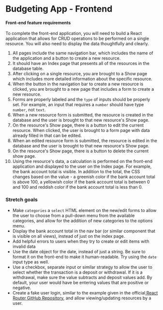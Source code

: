 # Budgeting App - Frontend

#### Front-end feature requirements

To complete the front-end application, you will need to build a React application that allows for CRUD operations to be performed on a single resource. You will also need to display the data thoughtfully and clearly.

1. All pages include the same navigation bar, which includes the name of the application and a button to create a new resource.
2. It should have an Index page that presents all of the resources in the database table.
3. After clicking on a single resource, you are brought to a Show page which includes more detailed information about the specific resource.
4. When the button in the navigation bar to create a new resource is clicked, you are brought to a new page that includes a form to create a new resource.
5. Forms are properly labeled and the `type` of inputs should be properly set. For example, an input that requires a `number` should have type `number`, not `text`.
6. When a new resource form is submitted, the resource is created in the database and the user is brought to that new resource's Show page.
7. On the resource's Show page, there is a button to edit the current resource. When clicked, the user is brought to a form page with data already filled in that can be edited.
8. When an edited resource form is submitted, the resource is edited in the database and the user is brought to that new resource's Show page.
9. On the resource's Show page, there is a button to delete the current show page.
10. Using the resource's data, a calculation is performed on the front-end application and displayed to the user on the Index page. For example, the bank account total is visible. In addition to the total, the CSS changes based on the value - a greenish color if the bank account total is above 100, a yellowish color if the bank account total is between 0 and 100 and reddish color if the bank account total is less than 0. 

### Stretch goals

- Make `categories` a `select` HTML element on the new/edit forms to allow the user to choose from a pull-down menu from the available categories, and allow for the addition of new categories to the options menu.
- Display the bank account total in the nav bar (or similar component that is visible on all views), instead of just on the index page.
- Add helpful errors to users when they try to create or edit items with invalid data
- Use the date object for the date, instead of just a string. Be sure to format it on the front-end to make it human-readable. Try using the `date` input type as well.
- Use a checkbox, separate input or similar strategy to allow the user to select whether the transaction is a deposit or withdrawal. If it is a withdrawal, make sure the value subtracts and deposit values add. By default, your user would have be entering values that are positive or negative.
- Create a fake user login, similar to the example given in the official[ React Router GitHub Repository](https://github.com/remix-run/react-router/tree/dev/examples/auth), and allow viewing/updating resources by a user.
